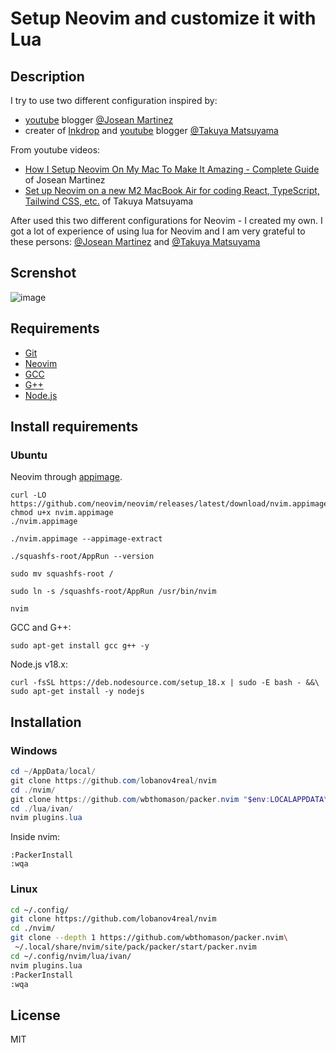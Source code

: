 # Setup Neovim and customize it with Lua

## Description

I try to use two different configuration inspired by:

- [youtube](https://www.youtube.com/@joseanmartinez) blogger [@Josean Martinez](https://github.com/josean-dev)
- creater of [Inkdrop](https://www.inkdrop.app/) and [youtube](https://www.youtube.com/@devaslife) blogger [@Takuya Matsuyama](https://github.com/craftzdog)

From youtube videos:

- [How I Setup Neovim On My Mac To Make It Amazing - Complete Guide](https://www.youtube.com/watch?v=vdn_pKJUda8&t=1s) of Josean Martinez
- [Set up Neovim on a new M2 MacBook Air for coding React, TypeScript, Tailwind CSS, etc.](https://www.youtube.com/watch?v=ajmK0ZNcM4Q&t=372s) of Takuya Matsuyama

After used this two different configurations for Neovim - I created my own. I got a lot of experience of using lua for Neovim and I am very grateful to these persons: [@Josean Martinez](https://github.com/josean-dev) and [@Takuya Matsuyama](https://github.com/craftzdog)

## Screnshot

![image](https://github.com/lobanov4real/nvim/assets/110660329/e65b7876-83b7-4f67-a102-3ee53f58e6c3)

## Requirements

- [Git](https://git-scm.com/downloads)
- [Neovim](https://neovim.io/)
- [GCC](https://gcc.gnu.org/)
- [G++](https://linux.die.net/man/1/g++)
- [Node.js](https://github.com/nodesource/distributions)

## Install requirements

### Ubuntu

Neovim through [appimage](https://github.com/neovim/neovim/wiki/Installing-Neovim#appimage-universal-linux-package).

```shell
curl -LO https://github.com/neovim/neovim/releases/latest/download/nvim.appimage
chmod u+x nvim.appimage
./nvim.appimage
```

```shell
./nvim.appimage --appimage-extract
```

```shell
./squashfs-root/AppRun --version
```

```shell
sudo mv squashfs-root /
```

```shell
sudo ln -s /squashfs-root/AppRun /usr/bin/nvim
```

```shell
nvim
```

GCC and G++:

```shell
sudo apt-get install gcc g++ -y
```

Node.js v18.x:

```shell
curl -fsSL https://deb.nodesource.com/setup_18.x | sudo -E bash - &&\
sudo apt-get install -y nodejs
```

## Installation

### Windows

```powershell
cd ~/AppData/local/
git clone https://github.com/lobanov4real/nvim
cd ./nvim/
git clone https://github.com/wbthomason/packer.nvim "$env:LOCALAPPDATA\nvim-data\site\pack\packer\start\packer.nvim"
cd ./lua/ivan/
nvim plugins.lua
```

Inside nvim:

```vim
:PackerInstall
:wqa
```

### Linux

```bash
cd ~/.config/
git clone https://github.com/lobanov4real/nvim
cd ./nvim/
git clone --depth 1 https://github.com/wbthomason/packer.nvim\
 ~/.local/share/nvim/site/pack/packer/start/packer.nvim
cd ~/.config/nvim/lua/ivan/
nvim plugins.lua
:PackerInstall
:wqa
```

## License

MIT
